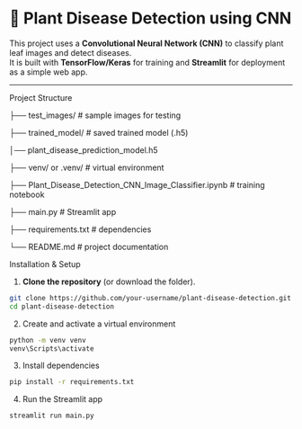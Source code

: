 # 🌱 Plant Disease Detection using CNN

This project uses a **Convolutional Neural Network (CNN)** to classify plant leaf images and detect diseases.  
It is built with **TensorFlow/Keras** for training and **Streamlit** for deployment as a simple web app.

---

 Project Structure

├── test_images/ # sample images for testing

├── trained_model/ # saved trained model (.h5)

│── plant_disease_prediction_model.h5

├── venv/ or .venv/ # virtual environment

├── Plant_Disease_Detection_CNN_Image_Classifier.ipynb # training notebook

├── main.py # Streamlit app

├── requirements.txt # dependencies

└── README.md # project documentation

Installation & Setup

1. **Clone the repository** (or download the folder).
```bash
git clone https://github.com/your-username/plant-disease-detection.git
cd plant-disease-detection
```
   
2. Create and activate a virtual environment
```bash
python -m venv venv
venv\Scripts\activate
```

3. Install dependencies
```bash
pip install -r requirements.txt
```

4. Run the Streamlit app
```bash
streamlit run main.py
```





   
